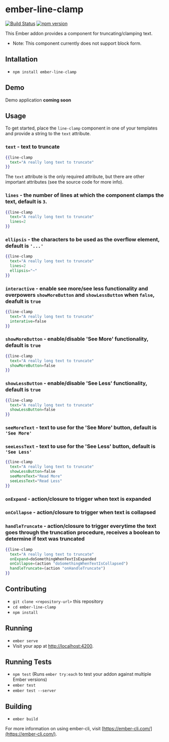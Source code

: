 # ember-line-clamp

[![Build Status](https://travis-ci.org/Luinova/ember-line-clamp.svg?branch=master)](https://travis-ci.org/Luinova/ember-line-clamp)
[![npm version](https://badge.fury.io/js/ember-line-clamp.svg)](https://badge.fury.io/js/ember-line-clamp)

This Ember addon provides a component for truncating/clamping text.

* Note: This component currently does not support block form.

## Intallation

* `npm install ember-line-clamp`

## Demo

Demo application **coming soon**

## Usage

To get started, place the `line-clamp` component in one of your templates and provide a string to the `text` attribute.

### `text` - text to truncate

```handlebars
{{line-clamp
  text="A really long text to truncate"
}}
```

The `text` attribute is the only required attribute, but there are other important attributes (see the source code for more info).

### `lines` - the number of lines at which the component clamps the text, default is `3`.

```handlebars
{{line-clamp
  text="A really long text to truncate"
  lines=2
}}
```

### `ellipsis` - the characters to be used as the overflow element, default is `'...'`

```handlebars
{{line-clamp
  text="A really long text to truncate"
  lines=2
  ellipsis="~"
}}
```

### `interactive` - enable see more/see less functionality and overpowers `showMoreButton` and `showLessButton` when `false`, deafult is `true`

```handlebars
{{line-clamp
  text="A really long text to truncate"
  interative=false
}}
```

### `showMoreButton` - enable/disable 'See More' functionality, default is `true`

```handlebars
{{line-clamp
  text="A really long text to truncate"
  showMoreButton=false
}}
```

### `showLessButton` - enable/disable 'See Less' functionality, default is `true`

```handlebars
{{line-clamp
  text="A really long text to truncate"
  showLessButton=false
}}
```

### `seeMoreText` - text to use for the 'See More' button, default is `'See More'`

### `seeLessText` - text to use for the 'See Less' button, default is `'See Less'`

```handlebars
{{line-clamp
  text="A really long text to truncate"
  showLessButton=false
  seeMoreText="Read More"
  seeLessText="Read Less"
}}
```

### `onExpand` - action/closure to trigger when text is expanded

### `onCollapse` - action/closure to trigger when text is collapsed

### `handleTruncate` - action/closure to trigger everytime the text goes through the truncation procedure, receives a boolean to determine if text was truncated

```handlebars
{{line-clamp
  text="A really long text to truncate"
  onExpand=doSomethingWhenTextIsExpanded
  onCollapse=(action "doSomethingWhenTextIsCollapsed")
  handleTruncate=(action "onHandleTruncate")
}}
```

## Contributing

* `git clone <repository-url>` this repository
* `cd ember-line-clamp`
* `npm install`

## Running

* `ember serve`
* Visit your app at [http://localhost:4200](http://localhost:4200).

## Running Tests

* `npm test` (Runs `ember try:each` to test your addon against multiple Ember versions)
* `ember test`
* `ember test --server`

## Building

* `ember build`

For more information on using ember-cli, visit [https://ember-cli.com/](https://ember-cli.com/).
